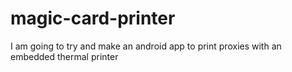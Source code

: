 # magic-card-printer
I am going to try and make an android app to print proxies with an embedded thermal printer
